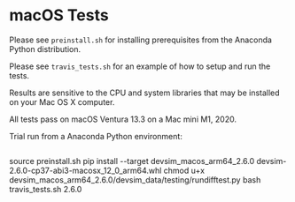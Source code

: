 # macOS Tests

Please see ``preinstall.sh`` for installing prerequisites from the Anaconda Python distribution.

Please see ``travis_tests.sh`` for an example of how to setup and run the tests.

Results are sensitive to the CPU and system libraries that may be installed on your Mac OS X computer.

All tests pass on macOS Ventura 13.3 on a Mac mini M1, 2020.

Trial run from a Anaconda Python environment:
```
```
source preinstall.sh
pip install --target devsim_macos_arm64_2.6.0 devsim-2.6.0-cp37-abi3-macosx_12_0_arm64.whl
chmod u+x devsim_macos_arm64_2.6.0/devsim_data/testing/rundifftest.py
bash travis_tests.sh 2.6.0
```
